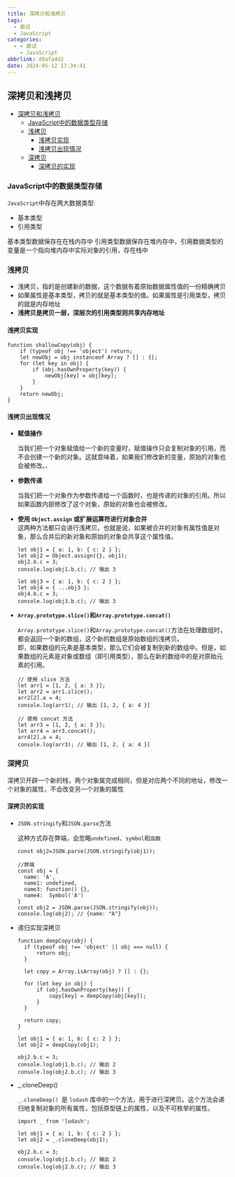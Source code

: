 ```yaml
---
title: 深拷贝和浅拷贝
tags:
  - 面试
  - JavaScript
categories:
  - - 面试
    - JavaScript
abbrlink: d8afa4d2
date: 2024-05-12 17:34:41
---
```

## 深拷贝和浅拷贝

- [深拷贝和浅拷贝](#深拷贝和浅拷贝)
  - [JavaScript中的数据类型存储](#javascript中的数据类型存储)
  - [浅拷贝](#浅拷贝)
    - [浅拷贝实现](#浅拷贝实现)
    - [浅拷贝出现情况](#浅拷贝出现情况)
  - [深拷贝](#深拷贝)
    - [深拷贝的实现](#深拷贝的实现)

<!--more-->

### JavaScript中的数据类型存储

`JavaScript`中存在两大数据类型:

* 基本类型
* 引用类型

基本类型数据保存在在栈内存中
引用类型数据保存在堆内存中，引用数据类型的变量是一个指向堆内存中实际对象的引用，存在栈中

### 浅拷贝

* 浅拷贝，指的是创建新的数据，这个数据有着原始数据属性值的一份精确拷贝  
* 如果属性是基本类型，拷贝的就是基本类型的值。如果属性是引用类型，拷贝的就是内存地址  
* **浅拷贝是拷贝一层，深层次的引用类型则共享内存地址**

#### 浅拷贝实现

```JS
function shallowCopy(obj) {
    if (typeof obj !== 'object') return;
    let newObj = obj instanceof Array ? [] : {};
    for (let key in obj) {
        if (obj.hasOwnProperty(key)) {
            newObj[key] = obj[key];
        }
    }
    return newObj;
}
```

#### 浅拷贝出现情况

* **赋值操作**    

  当我们把一个对象赋值给一个新的变量时，赋值操作只会复制对象的引用，而不会创建一个新的对象。这就意味着，如果我们修改新的变量，原始的对象也会被修改。、

* **参数传递**   
  
  当我们把一个对象作为参数传递给一个函数时，也是传递的对象的引用。所以如果函数内部修改了这个对象，原始的对象也会被修改。

* **使用 `Object.assign` 或扩展运算符进行对象合并**   
  这两种方法都只会进行浅拷贝。也就是说，如果被合并的对象有属性值是对象，那么合并后的新对象和原始的对象会共享这个属性值。
  ```JS
  let obj1 = { a: 1, b: { c: 2 } };
  let obj2 = Object.assign({}, obj1);
  obj2.b.c = 3;
  console.log(obj1.b.c); // 输出 3

  let obj3 = { a: 1, b: { c: 2 } };
  let obj4 = { ...obj3 };
  obj4.b.c = 3;
  console.log(obj3.b.c); // 输出 3
  ```

* **`Array.prototype.slice()`和`Array.prototype.concat() `**

  `Array.prototype.slice()`和`Array.prototype.concat()`方法在处理数组时，都会返回一个新的数组，这个新的数组是原始数组的浅拷贝。   
  即，如果数组的元素是基本类型，那么它们会被复制到新的数组中。但是，如果数组的元素是对象或数组（即引用类型），那么在新的数组中的是对原始元素的引用。
  ```JS
  // 使用 slice 方法
  let arr1 = [1, 2, { a: 3 }];
  let arr2 = arr1.slice();
  arr2[2].a = 4;
  console.log(arr1); // 输出 [1, 2, { a: 4 }]

  // 使用 concat 方法
  let arr3 = [1, 2, { a: 3 }];
  let arr4 = arr3.concat();
  arr4[2].a = 4;
  console.log(arr3); // 输出 [1, 2, { a: 4 }]
  ```

### 深拷贝
深拷贝开辟一个新的栈，两个对象属完成相同，但是对应两个不同的地址，修改一个对象的属性，不会改变另一个对象的属性

#### 深拷贝的实现

* `JSON.stringify`和`JSON.parse`方法    

  这种方式存在弊端，会忽略`undefined`、`symbol`和`函数`

  ```JS
  const obj2=JSON.parse(JSON.stringify(obj1));

  //弊端
  const obj = {
    name: 'A',
    name1: undefined,
    name3: function() {},
    name4:  Symbol('A')
  }
  const obj2 = JSON.parse(JSON.stringify(obj));
  console.log(obj2); // {name: "A"}

  ```
* 递归实现深拷贝

  ```JS
  function deepCopy(obj) {
    if (typeof obj !== 'object' || obj === null) {
        return obj;
    }

    let copy = Array.isArray(obj) ? [] : {};

    for (let key in obj) {
        if (obj.hasOwnProperty(key)) {
            copy[key] = deepCopy(obj[key]);
        }
    }

    return copy;
  }

  let obj1 = { a: 1, b: { c: 2 } };
  let obj2 = deepCopy(obj1);

  obj2.b.c = 3;
  console.log(obj1.b.c); // 输出 2
  console.log(obj2.b.c); // 输出 3
  ```
* _.cloneDeep()   

  `_.cloneDeep() `是 `lodash` 库中的一个方法，用于进行深拷贝。这个方法会递归地复制对象的所有属性，包括原型链上的属性，以及不可枚举的属性。
  ```JS
  import _ from 'lodash';

  let obj1 = { a: 1, b: { c: 2 } };
  let obj2 = _.cloneDeep(obj1);

  obj2.b.c = 3;
  console.log(obj1.b.c); // 输出 2
  console.log(obj2.b.c); // 输出 3
  ```